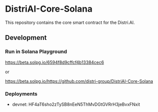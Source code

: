 # DistriAI-Core-Solana
This repository contains the core smart contract for the Distri.AI.

## Development
### Run in Solana Playground
https://beta.solpg.io/6594f8d9cffcf4b13384cec6

or

https://beta.solpg.io/https://github.com/distri-group/DistriAI-Core-Solana

### Deployments
- devnet: HF4aT6sho2zTySB8nEeN5ThMvDGtGVRrH3jeBvxFNxit
